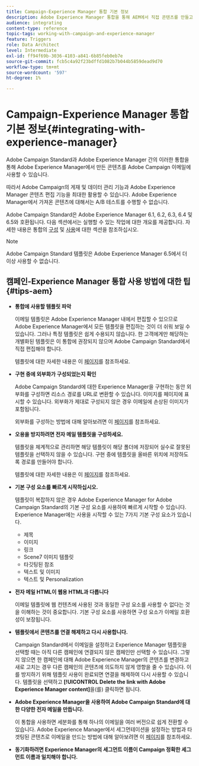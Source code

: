 ```yaml
---
title: Campaign-Experience Manager 통합 기본 정보
description: Adobe Experience Manager 통합을 통해 AEM에서 직접 콘텐츠를 만들고 나중에 Adobe Campaign에서 사용할 수 있습니다.
audience: integrating
content-type: reference
topic-tags: working-with-campaign-and-experience-manager
feature: Triggers
role: Data Architect
level: Intermediate
exl-id: ff94f69b-3036-4103-a841-6b85feb0eb7e
source-git-commit: fcb5c4a92f23bdffd1082b7b044b5859dead9d70
workflow-type: tm+mt
source-wordcount: '597'
ht-degree: 1%

---
```


# Campaign-Experience Manager 통합 기본 정보{#integrating-with-experience-manager}

Adobe Campaign Standard과 Adobe Experience Manager 간의 이러한 통합을 통해 Adobe Experience Manager에서 만든 콘텐츠를 Adobe Campaign 이메일에 사용할 수 있습니다.

따라서 Adobe Campaign의 게재 및 데이터 관리 기능과 Adobe Experience Manager 콘텐츠 편집 기능을 최대한 활용할 수 있습니다. Adobe Experience Manager에서 가져온 콘텐츠에 대해서는 A/B 테스트를 수행할 수 없습니다.

Adobe Campaign Standard은 Adobe Experience Manager 6.1, 6.2, 6.3, 6.4 및 6.5와 호환됩니다. 다음 섹션에서는 실행할 수 있는 작업에 대한 개요를 제공합니다. 자세한 내용은 통합의 [구성](https://experienceleague.adobe.com/docs/experience-manager-65/administering/integration/campaignstandard.html?lang=ko) 및 [사용](https://experienceleague.adobe.com/docs/experience-manager-65/authoring/aem-adobe-campaign/campaign.html?lang=ko)에 대한 섹션을 참조하십시오.

>[!NOTE]
>
> Adobe Campaign Standard 템플릿은 Adobe Experience Manager 6.5에서 더 이상 사용할 수 없습니다.

## 캠페인-Experience Manager 통합 사용 방법에 대한 팁 {#tips-aem}

* **통합에 사용할 템플릿 파악**

  이메일 템플릿은 Adobe Experience Manager 내에서 편집할 수 있으므로 Adobe Experience Manager에서 모든 템플릿을 편집하는 것이 더 쉬워 보일 수 있습니다. 그러나 특정 템플릿은 쉽게 수용되지 않습니다. 한 고객에게만 해당하는 개별화된 템플릿은 이 통합에 권장되지 않으며 Adobe Campaign Standard에서 직접 편집해야 합니다.

  템플릿에 대한 자세한 내용은 이 [페이지](https://experienceleague.adobe.com/docs/experience-manager-65/developing/platform/templates/templates.html?lang=ko)를 참조하세요.

* **구현 중에 외부화가 구성되었는지 확인**

  Adobe Campaign Standard에 대한 Experience Manager을 구현하는 동안 외부화를 구성하면 리소스 경로를 URL로 변환할 수 있습니다. 이미지를 페이지에 표시할 수 있습니다. 외부화가 제대로 구성되지 않은 경우 이메일에 손상된 이미지가 포함됩니다.

  외부화를 구성하는 방법에 대해 알아보려면 이 [페이지](https://experienceleague.adobe.com/docs/experience-manager-65/developing/platform/externalizer.html?lang=ko)를 참조하세요.

* **오용을 방지하려면 전자 메일 템플릿을 구성하세요.**

  템플릿을 체계적으로 관리하면 해당 템플릿이 해당 폴더에 저장되어 실수로 잘못된 템플릿을 선택하지 않을 수 있습니다. 구현 중에 템플릿을 올바른 위치에 저장하도록 경로를 만들어야 합니다.

  템플릿에 대한 자세한 내용은 이 [페이지](https://experienceleague.adobe.com/docs/experience-manager-65/developing/platform/templates/templates.html?lang=ko#template-availability)를 참조하세요.

* **기본 구성 요소를 빠르게 시작하십시오.**

  템플릿이 복잡하지 않은 경우 Adobe Experience Manager for Adobe Campaign Standard의 기본 구성 요소를 사용하여 빠르게 시작할 수 있습니다.
Experience Manager에는 사용을 시작할 수 있는 7가지 기본 구성 요소가 있습니다.

   * 제목
   * 이미지
   * 링크
   * Scene7 이미지 템플릿
   * 타깃팅된 참조
   * 텍스트 및 이미지
   * 텍스트 및 Personalization

* **전자 메일 HTML이 웹용 HTML과 다릅니다**

  이메일 템플릿에 웹 컨텐츠에 사용된 것과 동일한 구성 요소를 사용할 수 없다는 것을 이해하는 것이 중요합니다. 기본 구성 요소를 사용하면 구성 요소가 이메일 호환성이 보장됩니다.

* **템플릿에서 콘텐츠를 연결 해제하고 다시 사용합니다.**

  Campaign Standard에서 이메일을 설정하고 Experience Manager 템플릿을 선택할 때는 아직 다른 캠페인에 연결되지 않은 캠페인만 선택할 수 있습니다. 그렇지 않으면 한 캠페인에 대해 Adobe Experience Manager의 콘텐츠를 변경하고 새로 고치는 경우 다른 캠페인의 콘텐츠에 의도하지 않게 영향을 줄 수 있습니다.
이를 방지하기 위해 템플릿 사용이 완료되면 연결을 해제하여 다시 사용할 수 있습니다. 템플릿을 선택하고 **[!UICONTROL Delete the link with Adobe Experience Manager content]**&#x200B;을(를) 클릭하면 됩니다.

* **Adobe Experience Manager을 사용하여 Adobe Campaign Standard에 대한 다양한 전자 메일을 만듭니다.**

  이 통합을 사용하면 세분화를 통해 하나의 이메일을 여러 버전으로 쉽게 전환할 수 있습니다.
Adobe Experience Manager에서 세그먼테이션을 설정하는 방법과 타겟팅된 콘텐츠로 이메일을 만드는 방법에 대해 알아보려면 이 [페이지](https://experienceleague.adobe.com/docs/experience-manager-65/authoring/aem-adobe-campaign/target-adobe-campaign.html?lang=ko#setting-up-segmentation-in-aem)를 참조하세요.

* **동기화하려면 Experience Manager의 세그먼트 이름이 Campaign 정확한 세그먼트 이름과 일치해야 합니다.**

